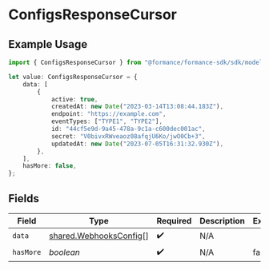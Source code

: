 # ConfigsResponseCursor

## Example Usage

```typescript
import { ConfigsResponseCursor } from "@formance/formance-sdk/sdk/models/shared";

let value: ConfigsResponseCursor = {
    data: [
        {
            active: true,
            createdAt: new Date("2023-03-14T13:08:44.183Z"),
            endpoint: "https://example.com",
            eventTypes: ["TYPE1", "TYPE2"],
            id: "44cf5e9d-9a45-478a-9c1a-c600dec001ac",
            secret: "V0bivxRWveaoz08afqjU6Ko/jwO0Cb+3",
            updatedAt: new Date("2023-07-05T16:31:32.930Z"),
        },
    ],
    hasMore: false,
};
```

## Fields

| Field                                                                   | Type                                                                    | Required                                                                | Description                                                             | Example                                                                 |
| ----------------------------------------------------------------------- | ----------------------------------------------------------------------- | ----------------------------------------------------------------------- | ----------------------------------------------------------------------- | ----------------------------------------------------------------------- |
| `data`                                                                  | [shared.WebhooksConfig](../../../sdk/models/shared/webhooksconfig.md)[] | :heavy_check_mark:                                                      | N/A                                                                     |                                                                         |
| `hasMore`                                                               | *boolean*                                                               | :heavy_check_mark:                                                      | N/A                                                                     | false                                                                   |
